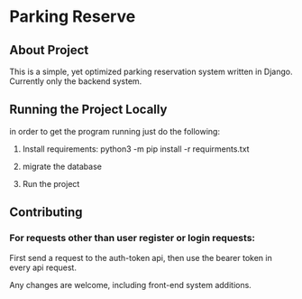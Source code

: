 # Parking Reserve

## About Project
This is a simple, yet optimized parking reservation system written in Django. Currently only the backend system.
## Running the Project Locally
in order to get the program running just do the following:

1. Install requirements: python3 -m pip install -r requirments.txt

2.  migrate the database

3. Run the project

## Contributing
### For requests other than user register or login requests:
First send a request to the auth-token api, then use the bearer token in every api request.

Any changes are welcome, including front-end system additions.
